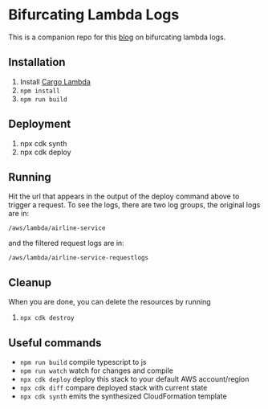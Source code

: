 # Bifurcating Lambda Logs

This is a companion repo for this [blog](https://speedrun.nobackspacecrew.com/blog/2023/02/23/bifurcating-lambda-logs.html) on bifurcating lambda logs.

## Installation

1. Install [Cargo Lambda](https://www.cargo-lambda.info/guide/getting-started.html)
2. `npm install`
3. `npm run build`

## Deployment

1. npx cdk synth
2. npx cdk deploy

## Running
Hit the url that appears in the output of the deploy command above to trigger a request.  To see the logs, there are two log groups, the original logs are in:

`/aws/lambda/airline-service`

and the filtered request logs are in:

`/aws/lambda/airline-service-requestlogs`

## Cleanup
When you are done, you can delete the resources by running
1. `npx cdk destroy`

## Useful commands
* `npm run build`   compile typescript to js
* `npm run watch`   watch for changes and compile
* `npx cdk deploy`  deploy this stack to your default AWS account/region
* `npx cdk diff`    compare deployed stack with current state
* `npx cdk synth`   emits the synthesized CloudFormation template
